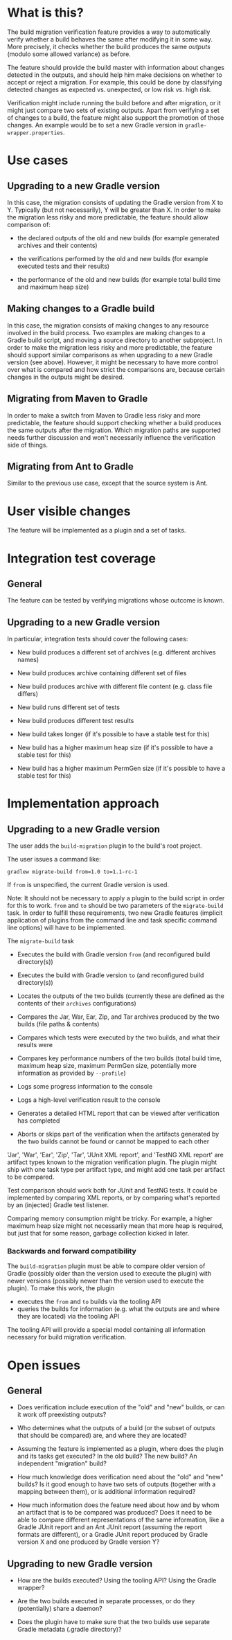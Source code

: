 # What is this?

The build migration verification feature provides a way to automatically verify whether a build behaves
the same after modifying it in some way. More precisely, it checks whether the build produces
the same _outputs_ (modulo some allowed variance) as before.

The feature should provide the build
master with information about changes detected in the outputs, and should help him make decisions
on whether to accept or reject a migration. For example, this could be done by classifying detected
changes as expected vs. unexpected, or low risk vs. high risk.

Verification might include running the build before and after migration, or it might just compare
two sets of existing outputs. Apart from verifying a set of changes to a build, the feature might
also support the promotion of those changes. An example would be to set a new Gradle version in
`gradle-wrapper.properties`.

# Use cases

## Upgrading to a new Gradle version

In this case, the migration consists of updating the Gradle version from X to Y. Typically
(but not necessarily), Y will be greater than X. In order to make the migration less risky and more
predictable, the feature should allow comparison of:

* the declared outputs of the old and new builds (for example generated archives and their contents)

* the verifications performed by the old and new builds (for example executed tests and their results)

* the performance of the old and new builds (for example total build time and maximum heap size)

## Making changes to a Gradle build

In this case, the migration consists of making changes to any resource involved in the build process. Two
examples are making changes to a Gradle build script, and moving a source directory to another subproject.
In order to make the migration less risky and more predictable, the feature should support similar
comparisons as when upgrading to a new Gradle version (see above). However, it might be necessary to
have more control over what is compared and how strict the comparisons are, because certain changes
in the outputs might be desired.

## Migrating from Maven to Gradle

In order to make a switch from Maven to Gradle less risky and more predictable, the feature should support
checking whether a build produces the same outputs after the migration. Which migration paths are supported
needs further discussion and won't necessarily influence the verification side of things.

## Migrating from Ant to Gradle

Similar to the previous use case, except that the source system is Ant.

# User visible changes

The feature will be implemented as a plugin and a set of tasks.

# Integration test coverage

## General

The feature can be tested by verifying migrations whose outcome is known.

## Upgrading to a new Gradle version

In particular, integration tests should cover the following cases:

* New build produces a different set of archives (e.g. different archives names)

* New build produces archive containing different set of files

* New build produces archive with different file content (e.g. class file differs)

* New build runs different set of tests

* New build produces different test results

* New build takes longer (if it's possible to have a stable test for this)

* New build has a higher maximum heap size (if it's possible to have a stable test for this)

* New build has a higher maximum PermGen size (if it's possible to have a stable test for this)

# Implementation approach

## Upgrading to a new Gradle version

The user adds the `build-migration` plugin to the build's root project.

The user issues a command like:

    gradlew migrate-build from=1.0 to=1.1-rc-1

If `from` is unspecified, the current Gradle version is used.

Note: It should not be necessary to apply a plugin to the build script in order for this to work.
`from` and `to` should be two parameters of the `migrate-build` task. In order to fulfill these
requirements, two new Gradle features (implicit application of plugins from the command line
and task specific command line options) will have to be implemented.

The `migrate-build` task

* Executes the build with Gradle version `from` (and reconfigured build directory(s))

* Executes the build with Gradle version `to` (and reconfigured build directory(s))

* Locates the outputs of the two builds (currently these are defined as the contents of their `archives` configurations)

* Compares the Jar, War, Ear, Zip, and Tar archives produced by the two builds (file paths & contents)

* Compares which tests were executed by the two builds, and what their results were

* Compares key performance numbers of the two builds (total build time, maximum heap size,
maximum PermGen size, potentially more information as provided by `--profile`)

* Logs some progress information to the console

* Logs a high-level verification result to the console

* Generates a detailed HTML report that can be viewed after verification has completed

* Aborts or skips part of the verification when the artifacts generated by the two builds
cannot be found or cannot be mapped to each other

'Jar', 'War', 'Ear', 'Zip', 'Tar', 'JUnit XML report', and 'TestNG XML report' are artifact
types known to the migration verification plugin. The plugin might ship with one task type
per artifact type, and might add one task per artifact to be compared.

Test comparison should work both for JUnit and TestNG tests. It could be implemented by
comparing XML reports, or by comparing what's reported by an (injected) Gradle test listener.

Comparing memory consumption might be tricky. For example, a higher maximum heap size might not
necessarily mean that more heap is required, but just that for some reason, garbage collection
kicked in later.

### Backwards and forward compatibility

The `build-migration` plugin must be able to compare older version of Gradle (possibly
older than the version used to execute the plugin) with newer versions (possibly newer than the version
used to execute the plugin). To make this work, the plugin

* executes the `from` and `to` builds via the tooling API
* queries the builds for information (e.g. what the outputs are and where they are located) via the tooling API

The tooling API will provide a special model containing all information necessary for build migration verification.

# Open issues

## General

* Does verification include execution of the "old" and "new" builds, or can it work off preexisting outputs?

* Who determines what the outputs of a build (or the subset of outputs that should be compared) are, and where
they are located?

* Assuming the feature is implemented as a plugin, where does the plugin and its tasks get executed?
In the old build? The new build? An independent "migration" build?

* How much knowledge does verification need about the "old" and "new" builds? Is it good enough to have two
sets of outputs (together with a mapping between them), or is additional information required?

* How much information does the feature need about how and by whom an artifact that is to be compared was produced?
Does it need to be able to compare different representations of the same information, like a Gradle JUnit report and
an Ant JUnit report (assuming the report formats are different), or a Gradle JUnit report produced by Gradle version X
and one produced by Gradle version Y?

## Upgrading to new Gradle version

* How are the builds executed? Using the tooling API? Using the Gradle wrapper?

* Are the two builds executed in separate processes, or do they (potentially) share a daemon?

* Does the plugin have to make sure that the two builds use separate Gradle metadata (.gradle directory)?


